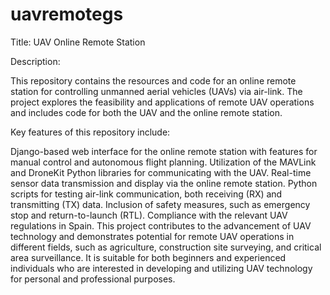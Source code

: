 # uavremotegs
Title: UAV Online Remote Station

Description:

This repository contains the resources and code for an online remote station for controlling unmanned aerial vehicles (UAVs) via air-link. The project explores the feasibility and applications of remote UAV operations and includes code for both the UAV and the online remote station.

Key features of this repository include:

Django-based web interface for the online remote station with features for manual control and autonomous flight planning.
Utilization of the MAVLink and DroneKit Python libraries for communicating with the UAV.
Real-time sensor data transmission and display via the online remote station.
Python scripts for testing air-link communication, both receiving (RX) and transmitting (TX) data.
Inclusion of safety measures, such as emergency stop and return-to-launch (RTL).
Compliance with the relevant UAV regulations in Spain.
This project contributes to the advancement of UAV technology and demonstrates potential for remote UAV operations in different fields, such as agriculture, construction site surveying, and critical area surveillance. It is suitable for both beginners and experienced individuals who are interested in developing and utilizing UAV technology for personal and professional purposes.


